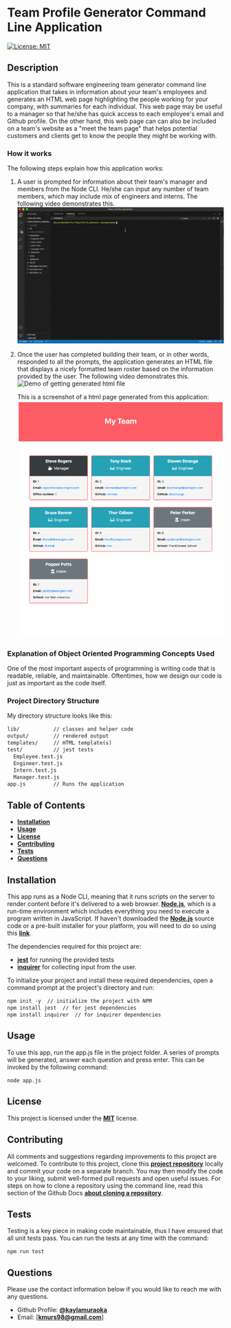 # Team Profile Generator Command Line Application

[![License: MIT](https://img.shields.io/badge/License-MIT-yellow.svg)](https://opensource.org/licenses/MIT)

## Description

This is a standard software engineering team generator command line application that takes in information about your team's employees and generates an HTML web page highlighting the people working for your company, with summaries for each individual. This web page may be useful to a manager so that he/she has quick access to each employee's email and Github profile. On the other hand, this web page can can also be included on a team's website as a "meet the team page" that helps potential customers and clients get to know the people they might be working with.

### How it works

The following steps explain how this application works:

1. A user is prompted for information about their team's manager and members from the Node CLI. He/she can input any number of team members, which may include mix of engineers and interns. The following video demonstrates this.
   ![Demo Gif of inquirer prompts](assets/demo_run_app.gif)

2. Once the user has completed building their team, or in other words, responded to all the prompts, the application generates an HTML file that displays a nicely formatted team roster based on the information provided by the user. The following video demonstrates this.
   ![Demo of getting generated html file](assets/demo_run_app_pt_2.gif)

   This is a screenshot of a html page generated from this application:
   ![Screeenshot_of_html_page](assets/screenshot_of_html_page.png)

### Explanation of Object Oriented Programming Concepts Used

One of the most important aspects of programming is writing code that is readable, reliable, and maintainable. Oftentimes, how we design our code is just as important as the code itself.

### Project Directory Structure

My directory structure looks like this:

```
lib/           // classes and helper code
output/        // rendered output
templates/     // HTML template(s)
test/          // jest tests
  Employee.test.js
  Engineer.test.js
  Intern.test.js
  Manager.test.js
app.js         // Runs the application
```

## Table of Contents

- [**Installation**](#installation)
- [**Usage**](#usage)
- [**License**](#license)
- [**Contributing**](#contributing)
- [**Tests**](#tests)
- [**Questions**](#questions)

## Installation

This app runs as a Node CLI, meaning that it runs scripts on the server to render content before it's delivered to a web browser. [**Node.js**](https://nodejs.org/en/download/), which is a run-time environment which includes everything you need to execute a program written in JavaScript. If haven't downloaded the [**Node.js**](https://nodejs.org/en/download/) source code or a pre-built installer for your platform, you will need to do so using this [**link**](https://nodejs.org/en/download/).

The dependencies required for this project are:

- [**jest**](https://jestjs.io/) for running the provided tests
- [**inquirer**](https://www.npmjs.com/package/inquirer) for collecting input from the user.

To initialize your project and install these required dependencies, open a command prompt at the project's directory and run:

```
npm init -y  // initialize the project with NPM
npm install jest  // for jest dependencies
npm install inquirer  // for inquirer dependencies
```

## Usage

To use this app, run the app.js file in the project folder. A series of prompts will be generated, answer each question and press enter.
This can be invoked by the following command:

```
node app.js
```

## License

This project is licensed under the [**MIT**](https://opensource.org/licenses/MIT) license.

## Contributing

All comments and suggestions regarding improvements to this project are welcomed. To contribute to this project, clone this [**project repository**](https://github.com/kaylamuraoka/Team_Profile_Generator) locally and commit your code on a separate branch. You may then modify the code to your liking, submit well-formed pull requests and open useful issues. For steps on how to clone a repository using the command line, read this section of the Github Docs [**about cloning a repository**](https://docs.github.com/en/free-pro-team@latest/github/creating-cloning-and-archiving-repositories/cloning-a-repository#about-cloning-a-repository).

## Tests

Testing is a key piece in making code maintainable, thus I have ensured that all unit tests pass.
You can run the tests at any time with the command:

```
npm run test
```

## Questions

Please use the contact information below if you would like to reach me with any questions.

- Github Profile: [**@kaylamuraoka**](https://github.com/kaylamuraoka)
- Email: [**kmurs98@gmail.com**]
